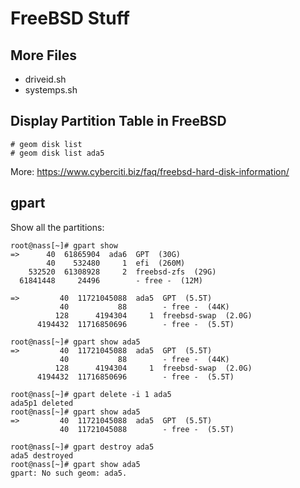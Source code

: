 # FreeBSD Stuff

## More Files

* driveid.sh
* systemps.sh

## Display Partition Table in FreeBSD

```
# geom disk list
# geom disk list ada5
```

More: https://www.cyberciti.biz/faq/freebsd-hard-disk-information/

## gpart

Show all the partitions:

```
root@nass[~]# gpart show
=>      40  61865904  ada6  GPT  (30G)
        40    532480     1  efi  (260M)
    532520  61308928     2  freebsd-zfs  (29G)
  61841448     24496        - free -  (12M)

=>         40  11721045088  ada5  GPT  (5.5T)
           40           88        - free -  (44K)
          128      4194304     1  freebsd-swap  (2.0G)
      4194432  11716850696        - free -  (5.5T)

root@nass[~]# gpart show ada5
=>         40  11721045088  ada5  GPT  (5.5T)
           40           88        - free -  (44K)
          128      4194304     1  freebsd-swap  (2.0G)
      4194432  11716850696        - free -  (5.5T)

root@nass[~]# gpart delete -i 1 ada5
ada5p1 deleted
root@nass[~]# gpart show ada5
=>         40  11721045088  ada5  GPT  (5.5T)
           40  11721045088        - free -  (5.5T)

root@nass[~]# gpart destroy ada5
ada5 destroyed
root@nass[~]# gpart show ada5
gpart: No such geom: ada5.
```
